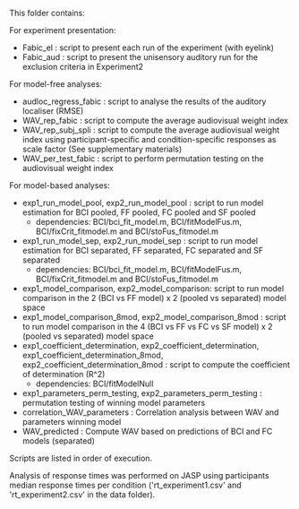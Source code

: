 This folder contains:

For experiment presentation:
* Fabic_el : script to present each run of the experiment (with eyelink)
* Fabic_aud : script to present the unisensory auditory run for the exclusion criteria in Experiment2

For model-free analyses:
* audloc_regress_fabic : script to analyse the results of the auditory localiser (RMSE)
* WAV_rep_fabic : script to compute the average audiovisual weight index
* WAV_rep_subj_spli : script to compute the average audiovisual weight index using participant-specific and condition-specific responses as scale factor (See supplementary materials)
* WAV_per_test_fabic : script to perform permutation testing on the audiovisual weight index

For model-based analyses:
* exp1_run_model_pool, exp2_run_model_pool : script to run model estimation for BCI pooled, FF pooled, FC pooled and SF pooled
  - dependencies: BCI/bci_fit_model.m, BCI/fitModelFus.m, BCI/fixCrit_fitmodel.m and BCI/stoFus_fitmodel.m
* exp1_run_model_sep, exp2_run_model_sep : script to run model estimation for BCI separated, FF separated, FC separated and SF separated
  - dependencies: BCI/bci_fit_model.m, BCI/fitModelFus.m, BCI/fixCrit_fitmodel.m and BCI/stoFus_fitmodel.m
* exp1_model_comparison, exp2_model_comparison: script to run model comparison in the 2 (BCI vs FF model) x 2 (pooled vs separated) model space
* exp1_model_comparison_8mod, exp2_model_comparison_8mod : script to run model comparison in the 4 (BCI vs FF vs FC vs SF model) x 2 (pooled vs separated) model space
* exp1_coefficient_determination, exp2_coefficient_determination, exp1_coefficient_determination_8mod, exp2_coefficient_determination_8mod : script to compute the coefficient of determination (R^2)
  - dependencies: BCI/fitModelNull
* exp1_parameters_perm_testing, exp2_parameters_perm_testing : permutation testing of winning model parameters
* correlation_WAV_parameters : Correlation analysis between WAV and parameters winning model
* WAV_predicted : Compute WAV based on predictions of BCI and FC models (separated)

Scripts are listed in order of execution.

Analysis of response times was performed on JASP using participants median response times per condition ('rt_experiment1.csv' and 'rt_experiment2.csv' in the data folder).

